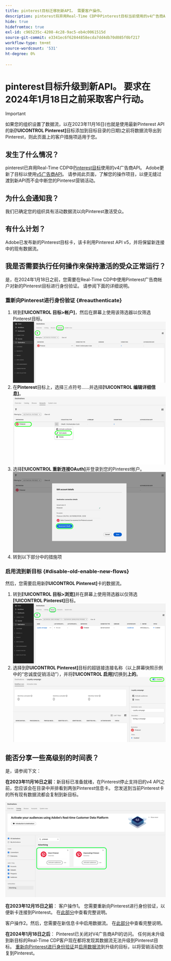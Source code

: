 ```yaml
---
title: pinterest目标迁移到新API。 需要客户操作。
description: pinterest将弃用Real-Time CDP中Pinterest目标当前使用的v4广告商API。 了解您的操作项目，以便无缝过渡到新API而不会中断您的Pinterest营销活动。
hide: true
hidefromtoc: true
exl-id: c965235c-4208-4c28-9ac5-eb4c0061515d
source-git-commit: e3341ec6f62844858ecda7dd4db70d085f0bf217
workflow-type: tm+mt
source-wordcount: '531'
ht-degree: 0%

---
```


# pinterest目标升级到新API。 要求在2024年1月18日之前采取客户行动。

>[!IMPORTANT]
>
>如果您的组织设置了数据流，以在2023年11月16日(也就是使用最新Pinterest API的新&#x200B;**[!UICONTROL Pinterest]**&#x200B;目标添加到目标目录的日期)之前将数据流导出到Pinterest，则此页面上的客户措施项适用于您。

## 发生了什么情况？

pinterest已弃用Real-Time CDP中[Pinterest目标](/help/destinations/catalog/advertising/pinterest.md)使用的v4广告商API。 Adobe更新了目标以使用[v5广告商API](https://developers.pinterest.com/docs/getting-started/migration/)。 请参阅此页面，了解您的操作项目，以便无缝过渡到新API而不会中断您的Pinterest营销活动。

## 为什么会通知我？

我们已确定您的组织具有活动数据流以向Pinterest激活受众。

## 有什么计划？

Adobe已发布新的Pinterest目标卡，该卡利用Pinterest API v5，并将保留新连接中的现有数据流。

## 我是否需要执行任何操作来保持激活的受众正常运行？

是，在2024年1月18日之前，您需要在Real-Time CDP中使用Pinterest广告商帐户对新的Pinterest目标进行身份验证。 请参阅下面的详细说明。

### 重新向Pinterest进行身份验证 {#reauthenticate}

1. 转到&#x200B;**[!UICONTROL 目标>帐户]**，然后在屏幕上使用该筛选器以仅筛选Pinterest目标。
   ![仅筛选Pinterest帐户](/help/destinations/assets/catalog/advertising/pinterest-migration/filter-pinterest-acconts-only.png)
2. 在&#x200B;**Pinterest**&#x200B;目标上，选择三点符号……并选择&#x200B;**[!UICONTROL 编辑详细信息]**。
   ![选择“编辑详细信息”](/help/destinations/assets/catalog/advertising/pinterest-migration/edit-details-pinterest.png)
3. 选择&#x200B;**[!UICONTROL 重新连接OAuth]**&#x200B;并登录到您的Pinterest帐户。
   ![选择重新连接OAuth](/help/destinations/assets/catalog/advertising/pinterest-migration/reconnect-oauth-pinterest.png)
4. 转到以下部分中的措施项

### 启用流到新目标 {#disable-old-enable-new-flows}

然后，您需要启用新&#x200B;**[!UICONTROL Pinterest]**&#x200B;卡的数据流。

1. 转到&#x200B;**[!UICONTROL 目标>浏览]**&#x200B;并在屏幕上使用筛选器以仅筛选&#x200B;**[!UICONTROL Pinterest]**&#x200B;目标。
   ![仅在“浏览”选项卡中筛选Pinterest数据流](/help/destinations/assets/catalog/advertising/pinterest-migration/filter-pinterest-browse.png)
2. 选择到&#x200B;**[!UICONTROL Pinterest]**&#x200B;目标的超链接连接名称（以上屏幕快照示例中的“忠诚度促销活动”），并将&#x200B;**[!UICONTROL 启用]**&#x200B;切换到&#x200B;**上的**。
   ![为新连接打开和为旧连接关闭](/help/destinations/assets/catalog/advertising/pinterest-migration/enable-disable-toggle-new-destination.png)

<!--

While no disruption to your campaigns is expected, remember to check in the Pinterest UI that everything works as expected.

-->

## 能否分享一些高级别的时间表？

是，请参阅下文：

**在2023年11月16日之前**：新目标已准备就绪，在Pinterest停止支持旧的v4 API之前，您应该会在目录中并排看到两张Pinterest信息卡。 您发送到当前Pinterest卡的所有现有数据流都会复制到新目标。

![新旧Pinterest目标并排显示](/help/destinations/assets/catalog/advertising/pinterest-migration/pinterest-two-cards-side-by-side.png)

<!--

>[!IMPORTANT]
>
>After November 16th, 2023 the legacy Pinterest destination is marked **[!UICONTROL Deprecating]**. <span class="preview">Any changes that you make to dataflows to the (Deprecating) Pinterest destination after November 16th will *not* be automatically carried over to the new Pinterest destination. </span>
>For example, we *do not recommend* that you activate new audiences to the old destination after November 16th. If you do that, you will then have to follow the [regular activation steps](/help/destinations/ui/activate-segment-streaming-destinations.md) to add the audience to the new destination once the customer actions are taken.

-->

**在2023年12月15日之前**： <span class="preview">客户操作1</span>。 您需要重新向Pinterest进行身份验证，以便新卡连接到Pinterest。 在[此部分](#reauthenticate)中查看完整说明。

<span class="preview">客户操作2</span>。然后，您需要在新信息卡中启用数据流。 在[此部分](#disable-old-enable-new-flows)中查看完整说明。

<!--

>[!IMPORTANT]
>
>After December 15th, 2023, Adobe does not guarantee the integrity of dataflows to the old **[!UICONTROL (Deprecating) Pinterest]** destination.

-->

**在2024年1月18日之后**： <span class="preview">Pinterest已关闭对V4广告商API的访问。 任何尚未升级到新目标的Real-Time CDP客户现在都将发现其数据流无法升级到Pinterest目标。 [重新向Pinterest进行身份验证](#reauthenticate)并[启用数据流](#disable-old-enable-new-flows)到升级的目标，以将营销活动恢复到Pinterest。</span>

<!--

## Other items to note

After you enable the dataflows on the new destination card and disable the dataflows on the old destination cards, you should see no disruption in your campaigns or in the numbers of qualified profiles in the audiences coming in from Adobe Real-Time CDP.

-->
